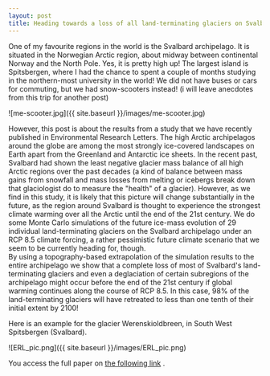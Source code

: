 ```yaml
---
layout: post
title: Heading towards a loss of all land-terminating glaciers on Svalbard
---
```

One of my favourite regions in the world is the Svalbard archipelago. It is situated in the Norwegian Arctic region, about midway between continental Norway and the North Pole. 
Yes, it is pretty high up! The largest island is Spitsbergen, where I had the chance to spent a couple of months studying in the northern-most university in the world!
We did not have buses or cars for commuting, but we had snow-scooters instead! (i will leave anecdotes from this trip for another post)

![me-scooter.jpg]({{ site.baseurl }}/images/me-scooter.jpg)

However, this post is about the results from a study that we have recently published in Environmental Research Letters. 
The high Arctic archipelagos around the globe are among the most strongly ice-covered landscapes on Earth apart from the Greenland and Antarctic ice sheets.
In the recent past, Svalbard had shown the least negative glacier mass balance of all high Arctic regions over the past decades 
(a kind of balance between mass gains from snowfall and mass losses from melting or icebergs break down that glaciologist do to measure the "health" of a glacier). 
However, as we find in this study, it is likely that this picture will change substantially in the future, as the region around Svalbard is thought 
to experience the strongest climate warming over all the Arctic until the end of the 21st century. 
We do some Monte Carlo simulations of the future ice-mass evolution of 29 individual land-terminating glaciers on the Svalbard archipelago under an RCP 8.5 climate forcing, 
a rather pessimistic future climate scenario that we seem to be currently heading for, though.  
By using a topography-based extrapolation of the simulation results to the entire archipelago we show that a complete loss of most of Svalbard's land-terminating glaciers and even a deglaciation of certain subregions 
of the archipelago might occur before the end of the 21st century if global warming continues along the course of RCP 8.5. In this case, 98% of the land-terminating glaciers will have retreated to less than one tenth of
their initial extent by 2100! 

Here is an example for the glacier Werenskioldbreen, in South West Spitsbergen (Svalbard).

![ERL_pic.png]({{ site.baseurl }}/images/ERL_pic.png)

You access the full paper on [the following link](http://iopscience.iop.org/article/10.1088/1748-9326/11/9/094006/meta) .
